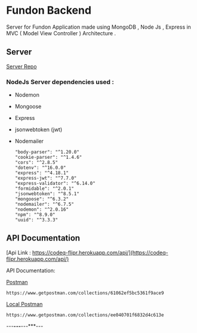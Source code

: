 # Fundon Backend

Server for Fundon Application made using MongoDB , Node Js , Express in MVC ( Model View Controller ) Architecture .

## Server

[Server Repo](https://github.com/AnshTandon0/CodeQBackend)

### NodeJs Server dependencies used :

* Nodemon
* Mongoose
* Express
* jsonwebtoken (jwt)
* Nodemailer

      "body-parser": "^1.20.0"
      "cookie-parser": "^1.4.6"
      "cors": "^2.8.5"
      "dotenv": "^16.0.0"
      "express": "^4.18.1"
      "express-jwt": "^7.7.0"
      "express-validator": "^6.14.0"
      "formidable": "^2.0.1"
      "jsonwebtoken": "^8.5.1"
      "mongoose": "^6.3.2"
      "nodemailer": "^6.7.5"
      "nodemon": "^2.0.16"
      "npm": "^8.9.0"
      "uuid": "^3.3.3"


## API Documentation

[Api Link : https://codeq-flipr.herokuapp.com/api/](https://codeq-flipr.herokuapp.com/api/)

API Documentation: 

[Postman](https://www.getpostman.com/collections/61062ef5bc5361f9ace9)
    
    https://www.getpostman.com/collections/61062ef5bc5361f9ace9 
    
[Local Postman](https://www.getpostman.com/collections/ee040701f6832d4c613e)
    
    https://www.getpostman.com/collections/ee040701f6832d4c613e
    
    
---***---***---***---
